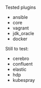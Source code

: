 

Tested plugins
- ansible
- core
- vagrant
- jdk_oracle
- docker

Still to test:
- cerebro
- confluent
- elastic
- hdp
- kubespray
